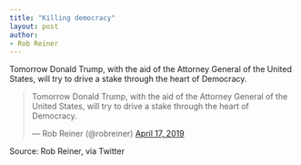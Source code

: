 ```yaml
---
title: "Killing democracy"
layout: post
author:
- Rob Reiner
---
```


Tomorrow Donald Trump, with the aid of the Attorney General of the United States, will try to drive a stake through the heart of Democracy.

<blockquote class="twitter-tweet"><p lang="en" dir="ltr">Tomorrow Donald Trump, with the aid of the Attorney General of the United States, will try to drive a stake through the heart of Democracy.</p>&mdash; Rob Reiner (@robreiner) <a href="https://twitter.com/robreiner/status/1118625338408325120?ref_src=twsrc%5Etfw">April 17, 2019</a></blockquote> <script async src="https://platform.twitter.com/widgets.js" charset="utf-8"></script>

Source: Rob Reiner, via Twitter
